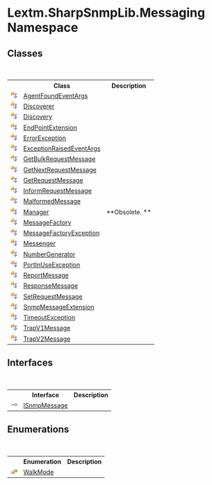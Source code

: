 # Lextm.SharpSnmpLib.Messaging Namespace

## Classes
&nbsp;<table><tr><th></th><th>Class</th><th>Description</th></tr><tr><td>![Public class](media/pubclass.gif "Public class")</td><td><a href="T_Lextm_SharpSnmpLib_Messaging_AgentFoundEventArgs">AgentFoundEventArgs</a></td><td /></tr><tr><td>![Public class](media/pubclass.gif "Public class")</td><td><a href="T_Lextm_SharpSnmpLib_Messaging_Discoverer">Discoverer</a></td><td /></tr><tr><td>![Public class](media/pubclass.gif "Public class")</td><td><a href="T_Lextm_SharpSnmpLib_Messaging_Discovery">Discovery</a></td><td /></tr><tr><td>![Public class](media/pubclass.gif "Public class")</td><td><a href="T_Lextm_SharpSnmpLib_Messaging_EndPointExtension">EndPointExtension</a></td><td /></tr><tr><td>![Public class](media/pubclass.gif "Public class")</td><td><a href="T_Lextm_SharpSnmpLib_Messaging_ErrorException">ErrorException</a></td><td /></tr><tr><td>![Public class](media/pubclass.gif "Public class")</td><td><a href="T_Lextm_SharpSnmpLib_Messaging_ExceptionRaisedEventArgs">ExceptionRaisedEventArgs</a></td><td /></tr><tr><td>![Public class](media/pubclass.gif "Public class")</td><td><a href="T_Lextm_SharpSnmpLib_Messaging_GetBulkRequestMessage">GetBulkRequestMessage</a></td><td /></tr><tr><td>![Public class](media/pubclass.gif "Public class")</td><td><a href="T_Lextm_SharpSnmpLib_Messaging_GetNextRequestMessage">GetNextRequestMessage</a></td><td /></tr><tr><td>![Public class](media/pubclass.gif "Public class")</td><td><a href="T_Lextm_SharpSnmpLib_Messaging_GetRequestMessage">GetRequestMessage</a></td><td /></tr><tr><td>![Public class](media/pubclass.gif "Public class")</td><td><a href="T_Lextm_SharpSnmpLib_Messaging_InformRequestMessage">InformRequestMessage</a></td><td /></tr><tr><td>![Public class](media/pubclass.gif "Public class")</td><td><a href="T_Lextm_SharpSnmpLib_Messaging_MalformedMessage">MalformedMessage</a></td><td /></tr><tr><td>![Public class](media/pubclass.gif "Public class")</td><td><a href="T_Lextm_SharpSnmpLib_Messaging_Manager">Manager</a></td><td> **Obsolete. **</td></tr><tr><td>![Public class](media/pubclass.gif "Public class")</td><td><a href="T_Lextm_SharpSnmpLib_Messaging_MessageFactory">MessageFactory</a></td><td /></tr><tr><td>![Public class](media/pubclass.gif "Public class")</td><td><a href="T_Lextm_SharpSnmpLib_Messaging_MessageFactoryException">MessageFactoryException</a></td><td /></tr><tr><td>![Public class](media/pubclass.gif "Public class")</td><td><a href="T_Lextm_SharpSnmpLib_Messaging_Messenger">Messenger</a></td><td /></tr><tr><td>![Public class](media/pubclass.gif "Public class")</td><td><a href="T_Lextm_SharpSnmpLib_Messaging_NumberGenerator">NumberGenerator</a></td><td /></tr><tr><td>![Public class](media/pubclass.gif "Public class")</td><td><a href="T_Lextm_SharpSnmpLib_Messaging_PortInUseException">PortInUseException</a></td><td /></tr><tr><td>![Public class](media/pubclass.gif "Public class")</td><td><a href="T_Lextm_SharpSnmpLib_Messaging_ReportMessage">ReportMessage</a></td><td /></tr><tr><td>![Public class](media/pubclass.gif "Public class")</td><td><a href="T_Lextm_SharpSnmpLib_Messaging_ResponseMessage">ResponseMessage</a></td><td /></tr><tr><td>![Public class](media/pubclass.gif "Public class")</td><td><a href="T_Lextm_SharpSnmpLib_Messaging_SetRequestMessage">SetRequestMessage</a></td><td /></tr><tr><td>![Public class](media/pubclass.gif "Public class")</td><td><a href="T_Lextm_SharpSnmpLib_Messaging_SnmpMessageExtension">SnmpMessageExtension</a></td><td /></tr><tr><td>![Public class](media/pubclass.gif "Public class")</td><td><a href="T_Lextm_SharpSnmpLib_Messaging_TimeoutException">TimeoutException</a></td><td /></tr><tr><td>![Public class](media/pubclass.gif "Public class")</td><td><a href="T_Lextm_SharpSnmpLib_Messaging_TrapV1Message">TrapV1Message</a></td><td /></tr><tr><td>![Public class](media/pubclass.gif "Public class")</td><td><a href="T_Lextm_SharpSnmpLib_Messaging_TrapV2Message">TrapV2Message</a></td><td /></tr></table>

## Interfaces
&nbsp;<table><tr><th></th><th>Interface</th><th>Description</th></tr><tr><td>![Public interface](media/pubinterface.gif "Public interface")</td><td><a href="T_Lextm_SharpSnmpLib_Messaging_ISnmpMessage">ISnmpMessage</a></td><td /></tr></table>

## Enumerations
&nbsp;<table><tr><th></th><th>Enumeration</th><th>Description</th></tr><tr><td>![Public enumeration](media/pubenumeration.gif "Public enumeration")</td><td><a href="T_Lextm_SharpSnmpLib_Messaging_WalkMode">WalkMode</a></td><td /></tr></table>&nbsp;
